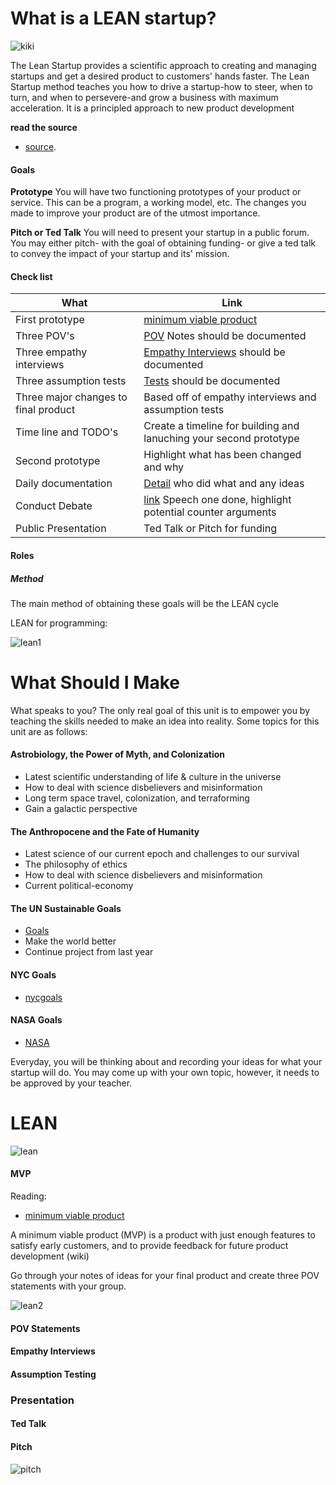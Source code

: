 # What is a LEAN startup?
![kiki](https://i.chzbgr.com/full/8802656768/h4ECC5C42/)

The Lean Startup provides a scientific approach to creating and managing startups and get a desired product to customers' hands faster. The Lean Startup method teaches you how to drive a startup-how to steer, when to turn, and when to persevere-and grow a business with maximum acceleration. It is a principled approach to new product development 

**read the source**
- [source](http://theleanstartup.com/principles).

#### Goals

**Prototype** You will have two functioning prototypes of your product or service. This can be a program, a working model, etc. The changes you made to improve your product are of the utmost importance.

**Pitch or Ted Talk** You will need to present your startup in a public forum. You may either pitch- with the goal of obtaining funding- or give a ted talk to convey the impact of your startup and its' mission.

#### Check list

| What                                        | Link         
| --------------------------------------------|------------------------------------------------------------------------------
| First prototype                             | [minimum viable product](https://github.com/kyle1james/9th_grade_boot_camp/tree/master/2#mvp)
| Three POV's                                 | [POV](https://github.com/kyle1james/9th_grade_boot_camp/tree/master/2#pov-statements) Notes should be documented
| Three empathy interviews                    | [Empathy Interviews](https://github.com/kyle1james/9th_grade_boot_camp/tree/master/2#empathy-interviews) should be documented
| Three assumption tests                      | [Tests](https://github.com/kyle1james/9th_grade_boot_camp/tree/master/2#assumption-testing) should be documented
| Three major changes to final product        | Based off of empathy interviews and assumption tests
| Time line and TODO's                        | Create a timeline for building and lanuching your second prototype
| Second prototype                            | Highlight what has been changed and why
| Daily documentation                         | [Detail](https://github.com/kyle1james/9th_grade_boot_camp/blob/master/how_to_things.md#daily-ideas-and-tasks)  who did what and any ideas
| Conduct Debate                              | [link](https://github.com/kyle1james/9th_grade_boot_camp#debate) Speech one done, highlight potential counter arguments
| Public Presentation                         | Ted Talk or Pitch for funding

#### Roles


##### Method
The main method of obtaining these goals will be the LEAN cycle

LEAN for programming:

![lean1](https://timesheetchronicles.files.wordpress.com/2015/05/lean-startup-cycle.png?w=620)


# What Should I Make

What speaks to you? The only real goal of this unit is to empower you by teaching the skills needed to make an idea into reality. 
Some topics for this unit are as follows:

#### Astrobiology, the Power of Myth, and Colonization
- Latest scientific understanding of life & culture in the universe
- How to deal with science disbelievers and misinformation 
- Long term space travel, colonization, and terraforming
- Gain a galactic perspective
#### The Anthropocene and the Fate of Humanity
- Latest science of our current epoch and challenges to our survival
- The philosophy of ethics 
- How to deal with science disbelievers and misinformation
- Current political-economy
#### The UN Sustainable Goals
- [Goals](https://www.un.org/sustainabledevelopment/sustainable-development-goals/)
- Make the world better
- Continue project from last year

#### NYC Goals
- [nycgoals](https://onenyc.cityofnewyork.us/)

#### NASA Goals
- [NASA](https://www.nasa.gov/about/whats_next.html)

Everyday, you will be thinking about and recording your ideas for what your startup will do. You may come up with your own topic, however, it needs to be approved by your teacher.

# LEAN 
![lean](https://cdn-images-1.medium.com/max/1600/1*on4F6YPMJ4GPq95VVYVFrw.gif)

#### MVP

Reading:
- [minimum viable product](http://ask.leanstack.com/lean-startup-fundamentals/what-is-a-minimum-viable-product-mvp)

A minimum viable product (MVP) is a product with just enough features to satisfy early customers, and to provide feedback for future product development (wiki)

Go through your notes of ideas for your final product and create three POV statements with your group.

![lean2](https://www.lightcastlebd.com/wp-content/uploads/2017/07/MVP-lean.jpg)

#### POV Statements



#### Empathy Interviews




#### Assumption Testing


### Presentation

#### Ted Talk


#### Pitch
![pitch](https://i.gifer.com/DbE2.gif)
